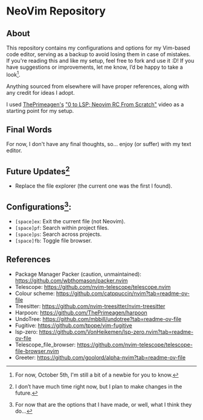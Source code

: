 # NeoVim Repository

## About
This repository contains my configurations and options for my Vim-based code editor, serving as a backup to avoid losing them in case of mistakes.  
If you're reading this and like my setup, feel free to fork and use it :D! If you have suggestions or improvements, let me know, I’d be happy to take a look[^1].

Anything sourced from elsewhere will have proper references, along with any credit for ideas I adopt.

I used [ThePrimeagen's](https://www.youtube.com/@ThePrimeagen) ["0 to LSP; Neovim RC From Scratch"](https://www.youtube.com/watch?v=w7i4amO_zaE) video as a starting point for my setup.

## Final Words
For now, I don't have any final thoughts, so... enjoy (or suffer) with my text editor.

## Future Updates[^3]
* Replace the file explorer (the current one was the first I found).

## Configurations[^2]:
* `[space]ex`: Exit the current file (not Neovim).
* `[space]pf`: Search within project files.
* `[space]ps`: Search across projects.
* `[space]fb`: Toggle file browser.

## References
* Package Manager Packer (caution, unmaintained): https://github.com/wbthomason/packer.nvim 
* Telescope: https://github.com/nvim-telescope/telescope.nvim
* Colour scheme: https://github.com/catppuccin/nvim?tab=readme-ov-file
* Treesitter: https://github.com/nvim-treesitter/nvim-treesitter
* Harpoon: https://github.com/ThePrimeagen/harpoon
* UndoTree: https://github.com/mbbill/undotree?tab=readme-ov-file
* Fugitive: https://github.com/tpope/vim-fugitive
* lsp-zero: https://github.com/VonHeikemen/lsp-zero.nvim?tab=readme-ov-file
* Telescope_file_browser: https://github.com/nvim-telescope/telescope-file-browser.nvim
* Greeter: https://github.com/goolord/alpha-nvim?tab=readme-ov-file

[^1]: For now, October 5th, I'm still a bit of a newbie for you to know.
[^2]: For now that are the options that I have made, or well, what I think they do...
[^3]: I don’t have much time right now, but I plan to make changes in the future.

